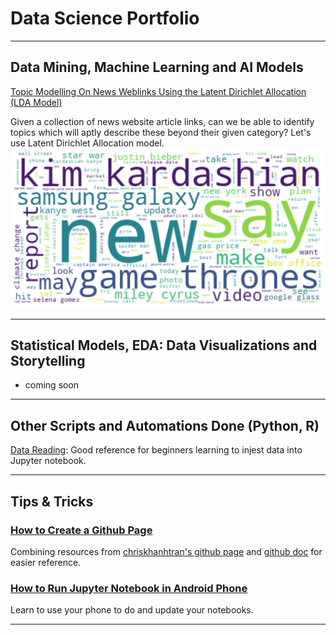 # Data Science Portfolio

---

## Data Mining, Machine Learning and AI Models

[Topic Modelling On News Weblinks Using the Latent Dirichlet Allocation (LDA Model)](https://github.com/joeytuason83/joeytuason.github.io/blob/0787bcb38665ace91dae958de081eb568b8b2338/Machine%20Learning/LDA%20Topic%20Modelling%20on%20News%20Pages_FINAL.ipynb)

Given a collection of news website article links, can we be able to identify topics which will aptly describe these beyond their given category? Let's use Latent Dirichlet Allocation model.
<img src="images/wordcloud.png?raw=true"/>

---

## Statistical Models, EDA: Data Visualizations and Storytelling

- coming soon

---

## Other Scripts and Automations Done (Python, R)

[Data Reading](https://github.com/joeytuason83/joeytuason83.github.io/blob/9d899ae8acb82b75a68ed409f8ae00214ec28546/Scripts/Loading%20Datasets%20(Data%20Mining%20Week%202).ipynb): Good reference for beginners learning to injest data into Jupyter notebook. 

---

## Tips & Tricks

### [How to Create a Github Page](makegithubpage.html)

Combining resources from [chriskhanhtran's github page](https://chriskhanhtran.github.io/_posts/2020-01-13-portfolio-tutorial/) and [github doc](https://docs.github.com/en/pages/getting-started-with-github-pages/creating-a-github-pages-site) for easier reference.

### [How to Run Jupyter Notebook in Android Phone](jupyterinandroid.html)

Learn to use your phone to do and update your notebooks.

---
